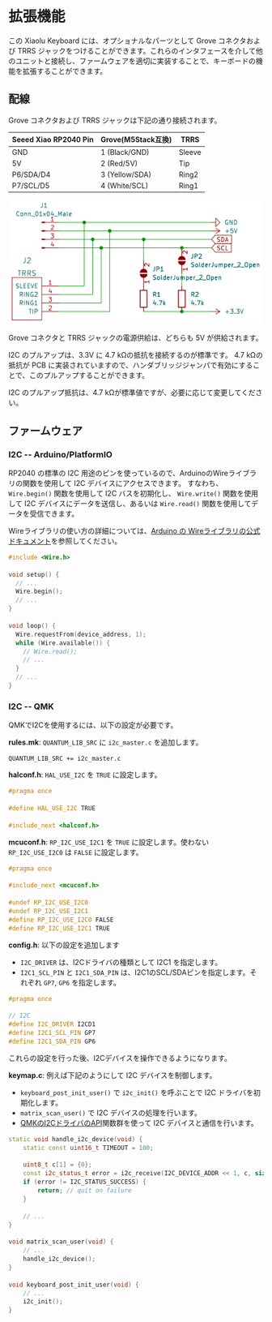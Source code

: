 拡張機能
========

この Xiaolu Keyboard には、オプショナルなパーツとして Grove コネクタおよび TRRS ジャックをつけることができます。これらのインタフェースを介して他のユニットと接続し、ファームウェアを適切に実装することで、キーボードの機能を拡張することができます。

## 配線

Grove コネクタおよび TRRS ジャックは下記の通り接続されます。

|Seeed Xiao RP2040 Pin|Grove(M5Stack互換)|TRRS  |
|---------------------|------------------|------|
|GND                  |1 (Black/GND)     |Sleeve|
|5V                   |2 (Red/5V)        |Tip   |
|P6/SDA/D4            |3 (Yellow/SDA)    |Ring2 |
|P7/SCL/D5            |4 (White/SCL)     |Ring1 |

![](extensible_freatures_interface_schematics.svg)

Grove コネクタと TRRS ジャックの電源供給は、どちらも 5V が供給されます。

I2C のプルアップは、3.3V に 4.7 kΩの抵抗を接続するのが標準です。
4.7 kΩの抵抗が PCB に実装されていますので、ハンダブリッジジャンパで有効にすることで、このプルアップすることができます。

I2C のプルアップ抵抗は、4.7 kΩが標準値ですが、必要に応じて変更してください。

## ファームウェア

### I2C -- Arduino/PlatformIO

RP2040 の標準の I2C 用途のピンを使っているので、ArduinoのWireライブラリの関数を使用して I2C デバイスにアクセスできます。
すなわち、 `Wire.begin()` 関数を使用して I2C バスを初期化し、 `Wire.write()` 関数を使用して I2C デバイスにデータを送信し、あるいは `Wire.read()` 関数を使用してデータを受信できます。

Wireライブラリの使い方の詳細については、[Arduino の Wireライブラリの公式ドキュメント](https://www.arduino.cc/reference/en/language/functions/communication/wire/)を参照してください。

```c++
#include <Wire.h>

void setup() {
  // ...
  Wire.begin();
  // ...
}

void loop() {
  Wire.requestFrom(device_address, 1);
  while (Wire.available()) {
    // Wire.read();
    // ...
  }
  // ...
}
```


### I2C -- QMK

QMKでI2Cを使用するには、以下の設定が必要です。

**rules.mk**: `QUANTUM_LIB_SRC` に `i2c_master.c` を追加します。

```make
QUANTUM_LIB_SRC += i2c_master.c
```

**halconf.h**: `HAL_USE_I2C` を `TRUE` に設定します。

```c++
#pragma once

#define HAL_USE_I2C TRUE

#include_next <halconf.h>
```

**mcuconf.h**: `RP_I2C_USE_I2C1` を `TRUE` に設定します。使わない `RP_I2C_USE_I2C0` は `FALSE` に設定します。

```c++
#pragma once

#include_next <mcuconf.h>

#undef RP_I2C_USE_I2C0
#undef RP_I2C_USE_I2C1
#define RP_I2C_USE_I2C0 FALSE
#define RP_I2C_USE_I2C1 TRUE
```

**config.h**: 以下の設定を追加します

* `I2C_DRIVER` は、I2Cドライバの種類として I2C1 を指定します。
* `I2C1_SCL_PIN` と `I2C1_SDA_PIN` は、I2C1のSCL/SDAピンを指定します。それぞれ `GP7`, `GP6` を指定します。

```c++
#pragma once

// I2C
#define I2C_DRIVER I2CD1
#define I2C1_SCL_PIN GP7
#define I2C1_SDA_PIN GP6
```

これらの設定を行った後、I2Cデバイスを操作できるようになります。

**keymap.c**: 例えば下記のようにして I2C デバイスを制御します。

* `keyboard_post_init_user()` で `i2c_init()` を呼ぶことで I2C ドライバを初期化します。
* `matrix_scan_user()` で I2C デバイスの処理を行います。
* [QMKのI2CドライバのAPI](https://github.com/qmk/qmk_firmware/blob/master/docs/i2c_driver.md#api-idapi)関数群を使って I2C デバイスと通信を行います。

```c++
static void handle_i2c_device(void) {
    static const uint16_t TIMEOUT = 100;

    uint8_t c[1] = {0};
    const i2c_status_t error = i2c_receive(I2C_DEVICE_ADDR << 1, c, sizeof(c), TIMEOUT);
    if (error != I2C_STATUS_SUCCESS) {
        return; // quit on failure
    }

    // ...
}

void matrix_scan_user(void) {
    // ...
    handle_i2c_device();
}

void keyboard_post_init_user(void) {
    // ...
    i2c_init();
}
```

